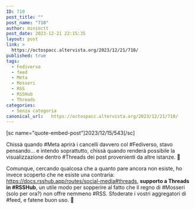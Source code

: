 ```yaml
---
ID: 710
post_title: ""
post_name: "710"
author: minioctt
post_date: 2023-12-21 22:15:35
layout: post
link: >
  https://octospacc.altervista.org/2023/12/21/710/
published: true
tags:
  - Fediverso
  - feed
  - Meta
  - Mosseri
  - RSS
  - RSSHub
  - Threads
categories:
  - Senza categoria
canonical_url:   https://octospacc.altervista.org/2023/12/21/710/
---
```

<!-- wp:paragraph -->
<p>[sc name="quote-embed-post"]2023/12/15/543[/sc]</p>
<!-- /wp:paragraph -->

<!-- wp:paragraph -->
<p>Chissà quando #Meta aprirà i cancelli davvero col #Fediverso, stavo pensando... e intendo soprattutto, chissà quando renderà possibile la visualizzazione dentro #Threads dei post provenienti da altre istanze. 🥱️</p>
<!-- /wp:paragraph -->

<!-- wp:paragraph -->
<p>Comunque, cercando qualcosa che a quanto pare ancora non esiste, ho invece scoperto che ne esiste una contraria: <a href="https://docs.rsshub.app/routes/social-media#threads">https://docs.rsshub.app/routes/social-media#threads</a>, <strong>supporto a Threads in #RSSHub</strong>, un utile modo per sopperire al fatto che il regno di #Mosseri (solo per ora?) non offre nemmeno #RSS. Sfoderate i vostri aggregatori di #feed, e fatene buon uso. 🤗️</p>
<!-- /wp:paragraph -->